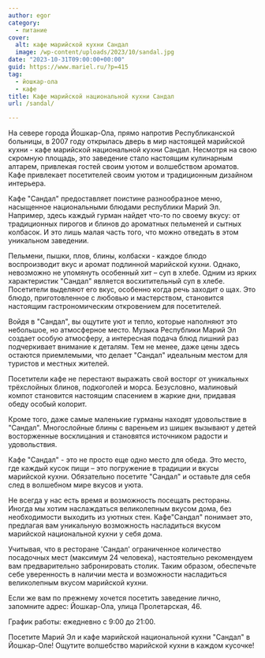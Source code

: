 ```yaml
---
author: egor
category:
  - питание
cover:
  alt: ​кафе марийской кухни Сандал
  image: /wp-content/uploads/2023/10/sandal.jpg
date: "2023-10-31T09:00:00+00:00"
guid: https://www.mariel.ru/?p=415
tag:
  - йошкар-ола
  - кафе
title: ​Кафе марийской национальной кухни Сандал
url: /sandal/

---
```

На севере города Йошкар-Ола, прямо напротив Республиканской больницы, в 2007 году открылась дверь в мир настоящей марийской кухни - ​кафе марийской национальной кухни Сандал. Несмотря на свою скромную площадь, это заведение стало настоящим кулинарным алтарем, привлекая гостей своим уютом и волшебством ароматов. Кафе привлекает посетителей своим уютом и традиционным дизайном интерьера.

​Кафе "Сандал" предоставляет поистине разнообразное меню, насыщенное национальными блюдами республики Марий Эл. Например, здесь каждый гурман найдет что-то по своему вкусу: от традиционных пирогов и блинов до ароматных пельменей и сытных колбасок. И это лишь малая часть того, что можно отведать в этом уникальном заведении.

Пельмени, пышки, плов, блины, колбаски \- каждое блюдо воспроизводит вкус и аромат подлинной марийской кухни. Однако, невозможно не упомянуть особенный хит – суп в хлебе. Одним из ярких характеристик "Сандал" является восхитительный суп в хлебе. Посетители выделяют его вкус, особенно когда речь заходит о щах. Это блюдо, приготовленное с любовью и мастерством, становится настоящим гастрономическим откровением для посетителей.

Войдя в "Сандал", вы ощутите уют и тепло, которые наполняют это небольшое, но атмосферное место. Музыка Республики Марий Эл создает особую атмосферу, а интересная подача блюд лишний раз подчеркивает внимание к деталям. Тем не менее, даже цены здесь остаются приемлемыми, что делает "Сандал" идеальным местом для туристов и местных жителей.

Посетители кафе не перестают выражать свой восторг от уникальных трёхслойных блинов, подкоголей и морса. Безусловно, малиновый компот становится настоящим спасением в жаркие дни, придавая обеду особый колорит.

Кроме того, даже самые маленькие гурманы находят удовольствие в "Сандал". Многослойные блины с вареньем из шишек вызывают у детей восторженные восклицания и становятся источником радости и удовольствия.

Кафе "Сандал" \- это не просто еще одно место для обеда. Это место, где каждый кусок пищи – это погружение в традиции и вкусы марийской кухни. Обязательно посетите "Сандал" и оставьте для себя след в волшебном мире вкусов и уюта.

Не всегда у нас есть время и возможность посещать рестораны. Иногда мы хотим наслаждаться великолепным вкусом дома, без необходимости выходить из уютных стен. Кафе"Сандал" понимает это, предлагая вам уникальную возможность насладиться вкусом марийской национальной кухни у себя дома.

Учитывая, что в ресторане 'Сандал' ограниченное количество посадочных мест (максимум 24 человека), настоятельно рекомендуем вам предварительно забронировать столик. Таким образом, обеспечьте себе уверенность в наличии места и возможности насладиться великолепным вкусом марийской кухни.

Если же вам по прежнему хочется посетить заведение лично, запомните адрес: Йошкар-Ола, улица Пролетарская, 46.

График работы: ежедневно с 9:00 до 21:00.

Посетите Марий Эл и ​кафе марийской национальной кухни "Сандал" в Йошкар-Оле! Ощутите волшебство марийской кухни в каждом кусочке!
